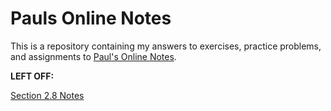 # Pauls Online Notes

This is a repository containing my answers to exercises, practice problems, and
assignments to [Paul's Online Notes](https://tutorial.math.lamar.edu/).

**LEFT OFF:**

[Section 2.8 Notes](https://tutorial.math.lamar.edu/Classes/Alg/QuadraticApps.aspx)
